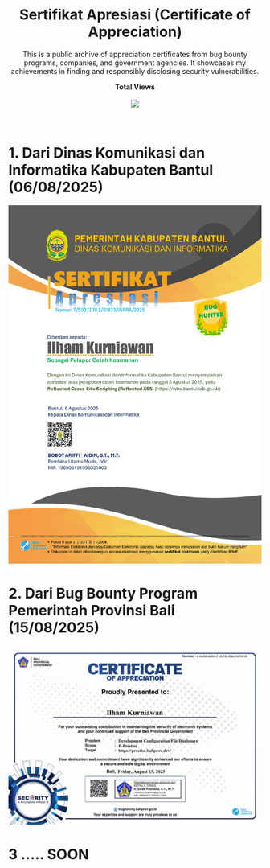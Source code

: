 <h1 align="center">Sertifikat Apresiasi (Certificate of Appreciation)</h1>
<p align="center">This is a public archive of appreciation certificates from bug bounty programs, companies, and government agencies. It showcases my achievements in finding and responsibly disclosing security vulnerabilities.</p>

<p align="center"> 
  <b> Total Views </b><br><br>
  <img src="https://api.visitorbadge.io/api/visitors?path=https%3A%2F%2Fgithub.com%2FWannnIl%2FSertifikat-Certificate&labelColor=%23555555&label=Views&countColor=%23055EC2" />
</p><br>

# 1. Dari Dinas Komunikasi dan Informatika Kabupaten Bantul (06/08/2025)
<img src="https://github.com/WannnIl/Sertifikat-Certificate/blob/main/Sertifikat%20Bug%20Hunter%20a.n.%20Ilham%20Kurniawan%20-%202025-08-07%2007_32_56.jpg?raw=true">

# 2. Dari Bug Bounty Program Pemerintah Provinsi Bali (15/08/2025)
<img src="https://github.com/WannnIl/Sertifikat-Certificate/raw/main/Sertifikat%20Apresiasi%20BBP%20Bali.jpg">

# 3 ..... SOON
